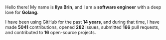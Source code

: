 Hello there! My name is **Ilya Brin**, and I am a **software engineer** with a deep love for **Golang**.

I have been using GitHub for the past **14 years**, and during that time, I have made **5041** contributions, opened **282** issues, submitted **166** pull requests, and contributed to **16** open-source projects.
